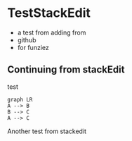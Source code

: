 # TestStackEdit

- a test from adding from
- github
- for funziez

## Continuing from stackEdit
test

```mermaid
graph LR
A --> B
B --> C
A --> C
```



Another test from stackedit

<!--stackedit_data:
eyJoaXN0b3J5IjpbMjAwOTQzNTc0N119
-->